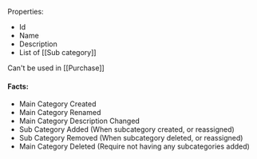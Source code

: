 Properties:
- Id
- Name
- Description
- List of [[Sub category]]

Can't be used in [[Purchase]]

#### Facts:
 - Main Category Created
 - Main Category Renamed
 - Main Category Description Changed
 - Sub Category Added (When subcategory created, or reassigned)
 - Sub Category Removed (When subcategory deleted, or reassigned)
 - Main Category Deleted (Require not having any subcategories added)
